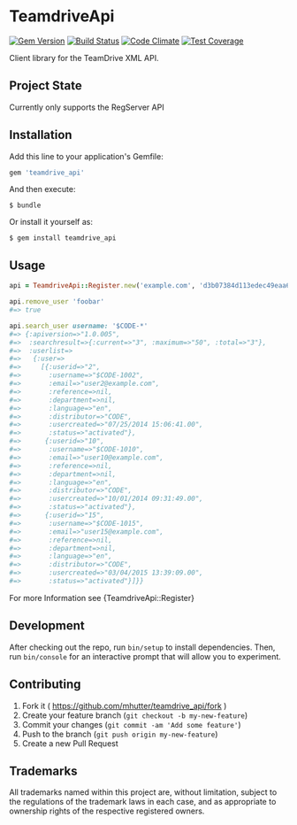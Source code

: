 # TeamdriveApi

[![Gem Version](https://badge.fury.io/rb/teamdrive_api.svg)](http://badge.fury.io/rb/teamdrive_api)
[![Build Status](https://travis-ci.org/mhutter/teamdrive_api.svg?branch=master)](https://travis-ci.org/mhutter/teamdrive_api)
[![Code Climate](https://codeclimate.com/github/mhutter/teamdrive_api/badges/gpa.svg)](https://codeclimate.com/github/mhutter/teamdrive_api)
[![Test Coverage](https://codeclimate.com/github/mhutter/teamdrive_api/badges/coverage.svg)](https://codeclimate.com/github/mhutter/teamdrive_api)

Client library for the TeamDrive XML API.

## Project State

Currently only supports the RegServer API

## Installation

Add this line to your application's Gemfile:

```ruby
gem 'teamdrive_api'
```

And then execute:

    $ bundle

Or install it yourself as:

    $ gem install teamdrive_api

## Usage

```ruby
api = TeamdriveApi::Register.new('example.com', 'd3b07384d113edec49eaa6238ad5ff00', '1.0.005')

api.remove_user 'foobar'
#=> true

api.search_user username: '$CODE-*'
#=> {:apiversion=>"1.0.005",
#=>  :searchresult=>{:current=>"3", :maximum=>"50", :total=>"3"},
#=>  :userlist=>
#=>   {:user=>
#=>     [{:userid=>"2",
#=>       :username=>"$CODE-1002",
#=>       :email=>"user2@example.com",
#=>       :reference=>nil,
#=>       :department=>nil,
#=>       :language=>"en",
#=>       :distributor=>"CODE",
#=>       :usercreated=>"07/25/2014 15:06:41.00",
#=>       :status=>"activated"},
#=>      {:userid=>"10",
#=>       :username=>"$CODE-1010",
#=>       :email=>"user10@example.com",
#=>       :reference=>nil,
#=>       :department=>nil,
#=>       :language=>"en",
#=>       :distributor=>"CODE",
#=>       :usercreated=>"10/01/2014 09:31:49.00",
#=>       :status=>"activated"},
#=>      {:userid=>"15",
#=>       :username=>"$CODE-1015",
#=>       :email=>"user15@example.com",
#=>       :reference=>nil,
#=>       :department=>nil,
#=>       :language=>"en",
#=>       :distributor=>"CODE",
#=>       :usercreated=>"03/04/2015 13:39:09.00",
#=>       :status=>"activated"}]}}
```

For more Information see {TeamdriveApi::Register}

## Development

After checking out the repo, run `bin/setup` to install dependencies. Then, run `bin/console` for an interactive prompt that will allow you to experiment.


## Contributing

1. Fork it ( https://github.com/mhutter/teamdrive_api/fork )
2. Create your feature branch (`git checkout -b my-new-feature`)
3. Commit your changes (`git commit -am 'Add some feature'`)
4. Push to the branch (`git push origin my-new-feature`)
5. Create a new Pull Request

## Trademarks

All trademarks named within this project are, without limitation, subject to the regulations of the trademark laws in each case, and as appropriate to ownership rights of the respective registered owners.
